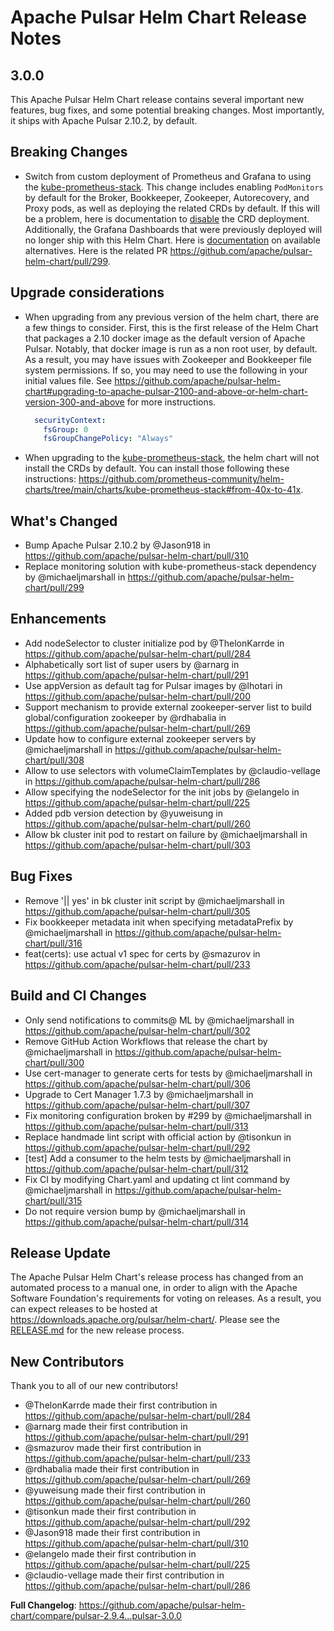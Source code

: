 <!--

    Licensed to the Apache Software Foundation (ASF) under one
    or more contributor license agreements.  See the NOTICE file
    distributed with this work for additional information
    regarding copyright ownership.  The ASF licenses this file
    to you under the Apache License, Version 2.0 (the
    "License"); you may not use this file except in compliance
    with the License.  You may obtain a copy of the License at

      http://www.apache.org/licenses/LICENSE-2.0

    Unless required by applicable law or agreed to in writing,
    software distributed under the License is distributed on an
    "AS IS" BASIS, WITHOUT WARRANTIES OR CONDITIONS OF ANY
    KIND, either express or implied.  See the License for the
    specific language governing permissions and limitations
    under the License.

-->
# Apache Pulsar Helm Chart Release Notes

## 3.0.0

This Apache Pulsar Helm Chart release contains several important new features, bug fixes, and some potential breaking changes. Most importantly, it ships with Apache Pulsar 2.10.2, by default.

## Breaking Changes

* Switch from custom deployment of Prometheus and Grafana to using the [kube-prometheus-stack](https://github.com/prometheus-community/helm-charts). This change includes enabling `PodMonitors` by default for the Broker, Bookkeeper, Zookeeper, Autorecovery, and Proxy pods, as well as deploying the related CRDs by default. If this will be a problem, here is documentation to [disable](https://github.com/apache/pulsar-helm-chart#disabling-kube-prometheus-stack-crds) the CRD deployment. Additionally, the Grafana Dashboards that were previously deployed will no longer ship with this Helm Chart. Here is [documentation](https://github.com/apache/pulsar-helm-chart#grafana-dashboards) on available alternatives. Here is the related PR https://github.com/apache/pulsar-helm-chart/pull/299.

## Upgrade considerations

* When upgrading from any previous version of the helm chart, there are a few things to consider. First, this is the first release of the Helm Chart that packages a 2.10 docker image as the default version of Apache Pulsar. Notably, that docker image is run as a non root user, by default. As a result, you may have issues with Zookeeper and Bookkeeper file system permissions. If so, you may need to use the following in your initial values file. See https://github.com/apache/pulsar-helm-chart#upgrading-to-apache-pulsar-2100-and-above-or-helm-chart-version-300-and-above for more instructions.
    ```yaml
      securityContext:
        fsGroup: 0
        fsGroupChangePolicy: "Always"
    ```
* When upgrading to the [kube-prometheus-stack](https://github.com/prometheus-community/helm-charts), the helm chart will not install the CRDs by default. You can install those following these instructions: https://github.com/prometheus-community/helm-charts/tree/main/charts/kube-prometheus-stack#from-40x-to-41x.

## What's Changed
* Bump Apache Pulsar 2.10.2 by @Jason918 in https://github.com/apache/pulsar-helm-chart/pull/310
* Replace monitoring solution with kube-prometheus-stack dependency by @michaeljmarshall in https://github.com/apache/pulsar-helm-chart/pull/299

## Enhancements
* Add nodeSelector to cluster initialize pod by @ThelonKarrde in https://github.com/apache/pulsar-helm-chart/pull/284
* Alphabetically sort list of super users by @arnarg in https://github.com/apache/pulsar-helm-chart/pull/291
* Use appVersion as default tag for Pulsar images by @lhotari in https://github.com/apache/pulsar-helm-chart/pull/200
* Support mechanism to provide external zookeeper-server list to build global/configuration zookeeper by @rdhabalia in https://github.com/apache/pulsar-helm-chart/pull/269
* Update how to configure external zookeeper servers by @michaeljmarshall in https://github.com/apache/pulsar-helm-chart/pull/308
* Allow to use selectors with volumeClaimTemplates by @claudio-vellage in https://github.com/apache/pulsar-helm-chart/pull/286
* Allow specifying the nodeSelector for the init jobs by @elangelo in https://github.com/apache/pulsar-helm-chart/pull/225
* Added pdb version detection by @yuweisung in https://github.com/apache/pulsar-helm-chart/pull/260
* Allow bk cluster init pod to restart on failure by @michaeljmarshall in https://github.com/apache/pulsar-helm-chart/pull/303

## Bug Fixes
* Remove '|| yes' in bk cluster init script by @michaeljmarshall in https://github.com/apache/pulsar-helm-chart/pull/305
* Fix bookkeeper metadata init when specifying metadataPrefix by @michaeljmarshall in https://github.com/apache/pulsar-helm-chart/pull/316
* feat(certs): use actual v1 spec for certs by @smazurov in https://github.com/apache/pulsar-helm-chart/pull/233

## Build and CI Changes
* Only send notifications to commits@ ML by @michaeljmarshall in https://github.com/apache/pulsar-helm-chart/pull/302
* Remove GitHub Action Workflows that release the chart by @michaeljmarshall in https://github.com/apache/pulsar-helm-chart/pull/300
* Use cert-manager to generate certs for tests by @michaeljmarshall in https://github.com/apache/pulsar-helm-chart/pull/306
* Upgrade to Cert Manager 1.7.3 by @michaeljmarshall in https://github.com/apache/pulsar-helm-chart/pull/307
* Fix monitoring configuration broken by #299 by @michaeljmarshall in https://github.com/apache/pulsar-helm-chart/pull/313
* Replace handmade lint script with official action  by @tisonkun in https://github.com/apache/pulsar-helm-chart/pull/292
* [test] Add a consumer to the helm tests by @michaeljmarshall in https://github.com/apache/pulsar-helm-chart/pull/312
* Fix CI by modifying Chart.yaml and updating ct lint command by @michaeljmarshall in https://github.com/apache/pulsar-helm-chart/pull/315
* Do not require version bump by @michaeljmarshall in https://github.com/apache/pulsar-helm-chart/pull/314


## Release Update

The Apache Pulsar Helm Chart's release process has changed from an automated process to a manual one, in order to align with the Apache Software Foundation's requirements for voting on releases. As a result, you can expect releases to be hosted at https://downloads.apache.org/pulsar/helm-chart/. Please see the [RELEASE.md](./RELEASE.md) for the new release process.

## New Contributors
Thank you to all of our new contributors!

* @ThelonKarrde made their first contribution in https://github.com/apache/pulsar-helm-chart/pull/284
* @arnarg made their first contribution in https://github.com/apache/pulsar-helm-chart/pull/291
* @smazurov made their first contribution in https://github.com/apache/pulsar-helm-chart/pull/233
* @rdhabalia made their first contribution in https://github.com/apache/pulsar-helm-chart/pull/269
* @yuweisung made their first contribution in https://github.com/apache/pulsar-helm-chart/pull/260
* @tisonkun made their first contribution in https://github.com/apache/pulsar-helm-chart/pull/292
* @Jason918 made their first contribution in https://github.com/apache/pulsar-helm-chart/pull/310
* @elangelo made their first contribution in https://github.com/apache/pulsar-helm-chart/pull/225
* @claudio-vellage made their first contribution in https://github.com/apache/pulsar-helm-chart/pull/286

**Full Changelog**: https://github.com/apache/pulsar-helm-chart/compare/pulsar-2.9.4...pulsar-3.0.0